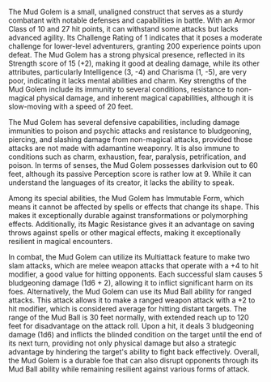 The Mud Golem is a small, unaligned construct that serves as a sturdy combatant with notable defenses and capabilities in battle. With an Armor Class of 10 and 27 hit points, it can withstand some attacks but lacks advanced agility. Its Challenge Rating of 1 indicates that it poses a moderate challenge for lower-level adventurers, granting 200 experience points upon defeat. The Mud Golem has a strong physical presence, reflected in its Strength score of 15 (+2), making it good at dealing damage, while its other attributes, particularly Intelligence (3, -4) and Charisma (1, -5), are very poor, indicating it lacks mental abilities and charm. Key strengths of the Mud Golem include its immunity to several conditions, resistance to non-magical physical damage, and inherent magical capabilities, although it is slow-moving with a speed of 20 feet. 

The Mud Golem has several defensive capabilities, including damage immunities to poison and psychic attacks and resistance to bludgeoning, piercing, and slashing damage from non-magical attacks, provided those attacks are not made with adamantine weaponry. It is also immune to conditions such as charm, exhaustion, fear, paralysis, petrification, and poison. In terms of senses, the Mud Golem possesses darkvision out to 60 feet, although its passive Perception score is rather low at 9. While it can understand the languages of its creator, it lacks the ability to speak. 

Among its special abilities, the Mud Golem has Immutable Form, which means it cannot be affected by spells or effects that change its shape. This makes it exceptionally durable against transformations or polymorphing effects. Additionally, its Magic Resistance gives it an advantage on saving throws against spells or other magical effects, making it exceptionally resilient in magical encounters. 

In combat, the Mud Golem can utilize its Multiattack feature to make two slam attacks, which are melee weapon attacks that operate with a +4 to hit modifier, a good value for hitting opponents. Each successful slam causes 5 bludgeoning damage (1d6 + 2), allowing it to inflict significant harm on its foes. Alternatively, the Mud Golem can use its Mud Ball ability for ranged attacks. This attack allows it to make a ranged weapon attack with a +2 to hit modifier, which is considered average for hitting distant targets. The range of the Mud Ball is 30 feet normally, with extended reach up to 120 feet for disadvantage on the attack roll. Upon a hit, it deals 3 bludgeoning damage (1d6) and inflicts the blinded condition on the target until the end of its next turn, providing not only physical damage but also a strategic advantage by hindering the target's ability to fight back effectively. Overall, the Mud Golem is a durable foe that can also disrupt opponents through its Mud Ball ability while remaining resilient against various forms of attack.